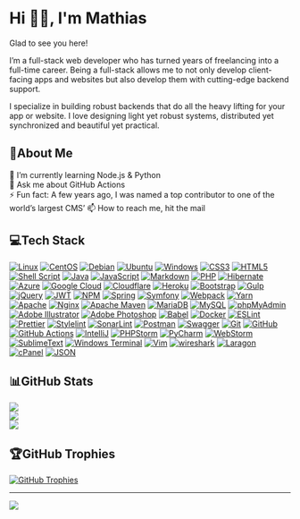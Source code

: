 # Hi 👋🏻, I'm Mathias

Glad to see you here!

I’m a full-stack web developer who has turned years of freelancing into a full-time career. Being a full-stack allows me
to not only develop client-facing apps and websites but also develop them with cutting-edge backend support.

I specialize in building robust backends that do all the heavy lifting for your app or website. I love designing light
yet robust systems, distributed yet synchronized and beautiful yet practical.

## 💫About Me

🌱 I’m currently learning Node.js & Python  
💬 Ask me about GitHub Actions  
⚡ Fun fact: A few years ago, I was named a top contributor to one of the world’s largest CMS’
📫 How to reach me, hit the mail

## 💻Tech Stack

[![Linux](https://img.shields.io/badge/Linux-FCC624?style=flat-square&logo=linux&logoColor=black)](#) [![CentOS](https://img.shields.io/badge/CentOS-262577?logo=centos&logoColor=fff&style=flat-square)](#) [![Debian](https://img.shields.io/badge/Debian-A81D33?logo=debian&logoColor=fff&style=flat-square)](#) [![Ubuntu](https://img.shields.io/badge/Ubuntu-E95420?style=flat-square&logo=ubuntu&logoColor=white)](#) [![Windows](https://img.shields.io/badge/Windows-0078D6?style=flat-square&logo=windows&logoColor=white)](#) [![CSS3](https://img.shields.io/badge/css3-%231572B6.svg?style=flat-square&logo=css3&logoColor=white)](#) [![HTML5](https://img.shields.io/badge/html5-%23E34F26.svg?style=flat-square&logo=html5&logoColor=white)](#) [![Shell Script](https://img.shields.io/badge/shell_script-%23121011.svg?style=flat-square&logo=gnu-bash&logoColor=white)](#) [![Java](https://img.shields.io/badge/java-%23ED8B00.svg?style=flat-square&logo=java&logoColor=white)](#) [![JavaScript](https://img.shields.io/badge/javascript-%23323330.svg?style=flat-square&logo=javascript&logoColor=%23F7DF1E)](#) [![Markdown](https://img.shields.io/badge/markdown-%23000000.svg?style=flat-square&logo=markdown&logoColor=white)](#) [![PHP](https://img.shields.io/badge/php-%23777BB4.svg?style=flat-square&logo=php&logoColor=white)](#) [![Hibernate](https://img.shields.io/badge/Hibernate-59666C.svg?style=flat-square&logo=Hibernate&logoColor=white)](#) [![Azure](https://img.shields.io/badge/azure-%230072C6.svg?style=flat-square&logo=azure-devops&logoColor=white)](#) [![Google Cloud](https://img.shields.io/badge/Google%20Cloud-4285F4?logo=googlecloud&logoColor=fff&style=flat-square)](#) [![Cloudflare](https://img.shields.io/badge/Cloudflare-F38020?style=flat-square&logo=Cloudflare&logoColor=white)](#) [![Heroku](https://img.shields.io/badge/heroku-%23430098.svg?style=flat-square&logo=heroku&logoColor=white)](#) [![Bootstrap](https://img.shields.io/badge/bootstrap-%23563D7C.svg?style=flat-square&logo=bootstrap&logoColor=white)](#) [![Gulp](https://img.shields.io/badge/GULP-%23CF4647.svg?style=flat-square&logo=gulp&logoColor=white)](#) [![jQuery](https://img.shields.io/badge/jquery-%230769AD.svg?style=flat-square&logo=jquery&logoColor=white)](#) [![JWT](https://img.shields.io/badge/JWT-black?style=flat-square&logo=JSON%20web%20tokens)](#) [![NPM](https://img.shields.io/badge/NPM-%23000000.svg?style=flat-square&logo=npm&logoColor=white)](#) [![Spring](https://img.shields.io/badge/spring-%236DB33F.svg?style=flat-square&logo=spring&logoColor=white)](#) [![Symfony](https://img.shields.io/badge/symfony-%23000000.svg?style=flat-square&logo=symfony&logoColor=white)](#) [![Webpack](https://img.shields.io/badge/webpack-%238DD6F9.svg?style=flat-square&logo=webpack&logoColor=black)](#) [![Yarn](https://img.shields.io/badge/yarn-%232C8EBB.svg?style=flat-square&logo=yarn&logoColor=white)](#) [![Apache](https://img.shields.io/badge/apache-%23D42029.svg?style=flat-square&logo=apache&logoColor=white)](#) [![Nginx](https://img.shields.io/badge/nginx-%23009639.svg?style=flat-square&logo=nginx&logoColor=white)](#) [![Apache Maven](https://img.shields.io/badge/Apache%20Maven-C71A36?style=flat-square&logo=Apache%20Maven&logoColor=white)](#) [![MariaDB](https://img.shields.io/badge/MariaDB-003545?style=flat-square&logo=mariadb&logoColor=white)](#) [![MySQL](https://img.shields.io/badge/mysql-%2300f.svg?style=flat-square&logo=mysql&logoColor=white)](#) [![phpMyAdmin](https://img.shields.io/badge/phpMyAdmin-6C78AF?logo=phpmyadmin&logoColor=fff&style=flat-square)](#) [![Adobe Illustrator](https://img.shields.io/badge/adobeillustrator-%23FF9A00.svg?style=flat-square&logo=adobeillustrator&logoColor=white)](#) [![Adobe Photoshop](https://img.shields.io/badge/adobephotoshop-%2331A8FF.svg?style=flat-square&logo=adobephotoshop&logoColor=white)](#) [![Babel](https://img.shields.io/badge/Babel-F9DC3e?style=flat-square&logo=babel&logoColor=black)](#) [![Docker](https://img.shields.io/badge/docker-%230db7ed.svg?style=flat-square&logo=docker&logoColor=white)](#) [![ESLint](https://img.shields.io/badge/ESLint-4B3263?style=flat-square&logo=eslint&logoColor=white)](#) [![Prettier](https://img.shields.io/badge/prettier-1A2C34?style=flat-square&logo=prettier&logoColor=F7BA3E)](#) [![Stylelint](https://img.shields.io/badge/stylelint-000?style=flat-square&logo=stylelint&logoColor=white)](#) [![SonarLint](https://img.shields.io/badge/SonarLint-CB2029?style=flat-square&logo=sonarlint&logoColor=white)](#) [![Postman](https://img.shields.io/badge/Postman-FF6C37?style=flat-square&logo=postman&logoColor=white)](#) [![Swagger](https://img.shields.io/badge/-Swagger-%23Clojure?style=flat-square&logo=swagger&logoColor=white)](#) [![Git](https://img.shields.io/badge/git-%23F05033.svg?style=flat-square&logo=git&logoColor=white)](#) [![GitHub](https://img.shields.io/badge/github-%23121011.svg?style=flat-square&logo=github&logoColor=white)](#) [![GitHub Actions](https://img.shields.io/badge/github%20actions-%232671E5.svg?style=flat-square&logo=githubactions&logoColor=white)](#) [![IntelliJ](https://img.shields.io/badge/IntelliJ_IDEA-000000.svg?style=flat-square&logo=intellij-idea&logoColor=white)](#) [![PHPStorm](http://img.shields.io/badge/-PHPStorm-181717?style=flat-square&logo=phpstorm&logoColor=white)](#) [![PyCharm](https://img.shields.io/badge/PyCharm-000000.svg?&style=flat-square&logo=PyCharm&logoColor=white)](#) [![WebStorm](https://img.shields.io/badge/WebStorm-000?logo=webstorm&logoColor=fff&style=flat-square)](#) [![SublimeText](https://img.shields.io/badge/sublime_text-%23575757.svg?&style=flat-square&logo=sublime-text&logoColor=important)](#) [![Windows Terminal](https://img.shields.io/badge/Windows%20Terminal-4D4D4D?logo=windowsterminal&logoColor=fff&style=flat-square)](#) [![Vim](https://img.shields.io/badge/VIM-%2311AB00.svg?&style=flat-square&logo=vim&logoColor=white)](#) [![wireshark](https://img.shields.io/badge/wireshark-%231679A7.svg?&style=flat-square&logo=wireshark&logoColor=white)](#) [![Laragon](https://img.shields.io/badge/Laragon-0E83CD?logo=laragon&logoColor=fff&style=flat-square)](#) [![cPanel](https://img.shields.io/badge/cPanel-FF6C2C?logo=cpanel&logoColor=fff&style=flat-square)](#) [![JSON](https://img.shields.io/badge/JSON-000?logo=json&logoColor=fff&style=flat-square)](#)

## 📊GitHub Stats

[![](https://github-readme-stats.vercel.app/api?username=MathiasReker&theme=dark&hide_border=true&include_all_commits=true&count_private=true&show_icons=true)](#)  
[![](https://github-readme-streak-stats.herokuapp.com/?user=MathiasReker&theme=dark&hide_border=true)](#)  
[![](https://github-readme-stats.vercel.app/api/top-langs/?username=MathiasReker&theme=dark&hide_border=true&include_all_commits=true&count_private=true&layout=compact&langs_count=8)](#)

## 🏆GitHub Trophies

[![GitHub Trophies](https://github-profile-trophy.vercel.app/?username=MathiasReker&theme=onedark&no-bg=true&no-frame=true&column=-1)](#)

---
[![](https://visitcount.itsvg.in/api?id=MathiasReker&icon=0&color=0)](https://visitcount.itsvg.in/analytics/MathiasReker)
